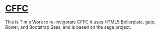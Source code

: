 
# [CFFC](https://github.com/tbbooher/cffc2)

This is Tim's Work to re-invigorate CFFC
It uses HTML5 Boilerplate, gulp, Bower, and Bootstrap Sass, and is based on the sage project.